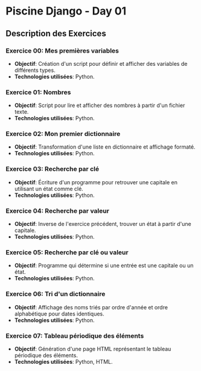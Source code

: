 # Piscine Django - Day 01

## Description des Exercices

### Exercice 00: Mes premières variables
- **Objectif**: Création d'un script pour définir et afficher des variables de différents types.
- **Technologies utilisées**: Python.

### Exercice 01: Nombres
- **Objectif**: Script pour lire et afficher des nombres à partir d'un fichier texte.
- **Technologies utilisées**: Python.

### Exercice 02: Mon premier dictionnaire
- **Objectif**: Transformation d'une liste en dictionnaire et affichage formaté.
- **Technologies utilisées**: Python.

### Exercice 03: Recherche par clé
- **Objectif**: Écriture d'un programme pour retrouver une capitale en utilisant un état comme clé.
- **Technologies utilisées**: Python.

### Exercice 04: Recherche par valeur
- **Objectif**: Inverse de l'exercice précédent, trouver un état à partir d'une capitale.
- **Technologies utilisées**: Python.

### Exercice 05: Recherche par clé ou valeur
- **Objectif**: Programme qui détermine si une entrée est une capitale ou un état.
- **Technologies utilisées**: Python.

### Exercice 06: Tri d'un dictionnaire
- **Objectif**: Affichage des noms triés par ordre d'année et ordre alphabétique pour dates identiques.
- **Technologies utilisées**: Python.

### Exercice 07: Tableau périodique des éléments
- **Objectif**: Génération d'une page HTML représentant le tableau périodique des éléments.
- **Technologies utilisées**: Python, HTML.
